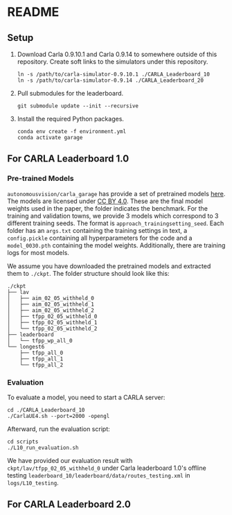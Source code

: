 # README

## Setup

1. Download Carla 0.9.10.1 and Carla 0.9.14 to somewhere outside of this repository. Create soft links to the simulators under this repository.

    ```shell
    ln -s /path/to/carla-simulator-0.9.10.1 ./CARLA_Leaderboard_10
    ln -s /path/to/carla-simulator-0.9.14 ./CARLA_Leaderboard_20
    ```

2. Pull submodules for the leaderboard.

    ```shell
    git submodule update --init --recursive
    ```

3. Install the required Python packages.

    ```shell
    conda env create -f environment.yml
    conda activate garage
    ```

## For CARLA Leaderboard 1.0

### Pre-trained Models

`autonomousvision/carla_garage` has provide a set of pretrained models [here](https://s3.eu-central-1.amazonaws.com/avg-projects-2/jaeger2023arxiv/models/pretrained_models.zip). The models are licensed under [CC BY 4.0](https://creativecommons.org/licenses/by/4.0). These are the final model weights used in the paper, the folder indicates the benchmark. For the training and validation towns, we provide 3 models which correspond to 3 different training seeds. The format is `approach_trainingsetting_seed`. Each folder has an `args.txt` containing the training settings in text, a `config.pickle` containing all hyperparameters for the code and a `model_0030.pth` containing the model weights. Additionally, there are training logs for most models.

We assume you have downloaded the pretrained models and extracted them to `./ckpt`. The folder structure should look like this:

```shell
./ckpt
├── lav
│   ├── aim_02_05_withheld_0
│   ├── aim_02_05_withheld_1
│   ├── aim_02_05_withheld_2
│   ├── tfpp_02_05_withheld_0
│   ├── tfpp_02_05_withheld_1
│   └── tfpp_02_05_withheld_2
├── leaderboard
│   └── tfpp_wp_all_0
└── longest6
    ├── tfpp_all_0
    ├── tfpp_all_1
    └── tfpp_all_2
```

### Evaluation

To evaluate a model, you need to start a CARLA server:

```shell
cd ./CARLA_Leaderboard_10
./CarlaUE4.sh --port=2000 -opengl
```

Afterward, run the evaluation script:

```shell
cd scripts
./L10_run_evaluation.sh
```

We have provided our evaluation result with `ckpt/lav/tfpp_02_05_withheld_0` under Carla leaderboard 1.0's offline testing `leaderboard_10/leaderboard/data/routes_testing.xml` in `logs/L10_testing`.

## For CARLA Leaderboard 2.0
